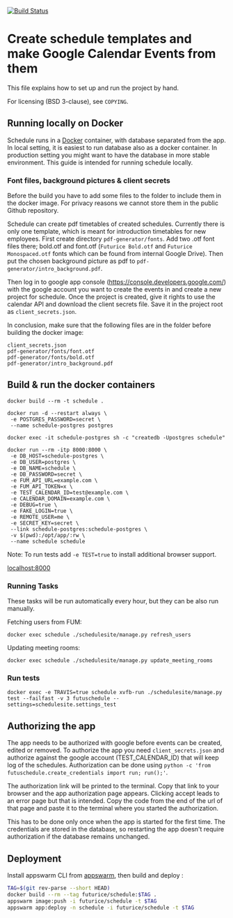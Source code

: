 [![Build Status](https://travis-ci.org/futurice/schedule.svg?branch=master)](https://travis-ci.org/futurice/schedule)

# Create schedule templates and make Google Calendar Events from them

This file explains how to set up and run the project by hand.

For licensing (BSD 3-clause), see `COPYING`.

## Running locally on Docker

Schedule runs in a [Docker](https://www.docker.com/) container, with database separated from the app. In local setting, it is easiest to run database also as a docker container. In production setting you might want to have the database in more stable environment. This guide is intended for running schedule locally.

### Font files, background pictures & client secrets

Before the build you have to add some files to the folder to include them in the docker image. For privacy reasons we cannot store them in the public Github repository.

Schedule can create pdf timetables of created schedules. Currently there is only one template, which is meant for introduction timetables for new employees. First create directory `pdf-generator/fonts`. Add two .otf font files there; bold.otf and font.otf (`Futurice Bold.otf` and `Futurice Monospaced.otf` fonts which can be found from internal Google Drive). Then put the chosen background picture as pdf to `pdf-generator/intro_background.pdf`.

Then log in to google app console (https://console.developers.google.com/) with the google account you want to create the events in and create a new project for schedule. Once the project is created, give it rights to use the calendar API and download the client secrets file. Save it in the project root as `client_secrets.json`.

In conclusion, make sure that the following files are in the folder before building the docker image:

```
client_secrets.json
pdf-generator/fonts/font.otf
pdf-generator/fonts/bold.otf
pdf-generator/intro_background.pdf
```

## Build & run the docker containers

```
docker build --rm -t schedule .
```

```
docker run -d --restart always \
 -e POSTGRES_PASSWORD=secret \
 --name schedule-postgres postgres
```
```
docker exec -it schedule-postgres sh -c "createdb -Upostgres schedule"
```
```
docker run --rm -itp 8000:8000 \
 -e DB_HOST=schedule-postgres \
 -e DB_USER=postgres \
 -e DB_NAME=schedule \
 -e DB_PASSWORD=secret \
 -e FUM_API_URL=example.com \
 -e FUM_API_TOKEN=x \
 -e TEST_CALENDAR_ID=test@example.com \
 -e CALENDAR_DOMAIN=example.com \
 -e DEBUG=true \
 -e FAKE_LOGIN=true \
 -e REMOTE_USER=me \
 -e SECRET_KEY=secret \
 --link schedule-postgres:schedule-postgres \
 -v $(pwd):/opt/app/:rw \
 --name schedule schedule
```

Note: To run tests add `-e TEST=true` to install additional browser support.

[localhost:8000](localhost:8000)

### Running Tasks
These tasks will be run automatically every hour, but they can be also run manually.

Fetching users from FUM:
```
docker exec schedule ./schedulesite/manage.py refresh_users
```
Updating meeting rooms:
```
docker exec schedule ./schedulesite/manage.py update_meeting_rooms
```

### Run tests

```
docker exec -e TRAVIS=true schedule xvfb-run ./schedulesite/manage.py test --failfast -v 3 futuschedule --settings=schedulesite.settings_test
```

## Authorizing the app
The app needs to be authorized with google before events can be created, edited or removed. To authorize the app you need `client_secrets.json` and authorize against the google account (TEST_CALENDAR_ID) that will keep log of the schedules. Authorization can be done using `python -c 'from futuschedule.create_credentials import run; run();'`.

The authorization link will be printed to the terminal. Copy that link to your browser and the app authorization page appears. Clicking accept leads to an error page but that is intended. Copy the code from the end of the url of that page and paste it to the terminal where you started the authorization.

This has to be done only once when the app is started for the first time. The credentials are stored in the database, so restarting the app doesn't require authorization if the database remains unchanged.

Deployment
----------

Install appswarm CLI from [appswarm](https://app.futurice.com), then build and deploy :

```bash
TAG=$(git rev-parse --short HEAD)
docker build --rm --tag futurice/schedule:$TAG .
appswarm image:push -i futurice/schedule -t $TAG
appswarm app:deploy -n schedule -i futurice/schedule -t $TAG
```
